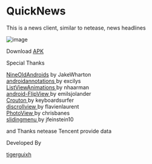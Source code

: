 QuickNews
=========
This is a news client, similar to netease, news headlines

![image](https://raw.githubusercontent.com/tigerguixh/QuickNews/master/image.gif)

Download <a href="http://sae.sina.com.cn/?m=vermng&app_id=deanclass11&ver=1" title="快讯新闻">APK</a>

Special Thanks

<a href="https://github.com/JakeWharton/NineOldAndroids">NineOldAndroids</a> by JakeWharton <br>
<a href="https://github.com/excilys/androidannotations">androidannotations </a> by excilys<br>
<a href="https://github.com/nhaarman/ListViewAnimations">ListViewAnimations </a> by nhaarman<br>
<a href="https://github.com/emilsjolander/android-FlipView">android-FlipView </a> by emilsjolander<br>
<a href="https://github.com/keyboardsurfer/Crouton">Crouton </a> by keyboardsurfer<br>
<a href="https://github.com/flavienlaurent/discrollview">discrollview </a> by flavienlaurent<br>
<a href="https://github.com/chrisbanes/PhotoView">PhotoView </a> by chrisbanes<br>
<a href="https://github.com/jfeinstein10/SlidingMenu">slidingmenu </a> by jfeinstein10<br>

and  Thanks netease Tencent provide data<br>

Developed By

<a href="https://github.com/tigerguixh">tigerguixh</a>


